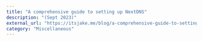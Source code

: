 ```yaml
---
title: "A comprehensive guide to setting up NextDNS"
description: "(Sept 2023)"
external_url: "https://itsjake.me/blog/a-comprehensive-guide-to-setting-up-nextdns/"
category: "Miscellaneous"
---
```

